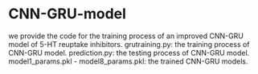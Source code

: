# CNN-GRU-model
we provide the code for the training process of an improved CNN-GRU model of 5-HT reuptake inhibitors.
grutraining.py: the training process of CNN-GRU model.
prediction.py: the testing process of CNN-GRU model.
model1_params.pkl - model8_params.pkl: the trained CNN-GRU models.
